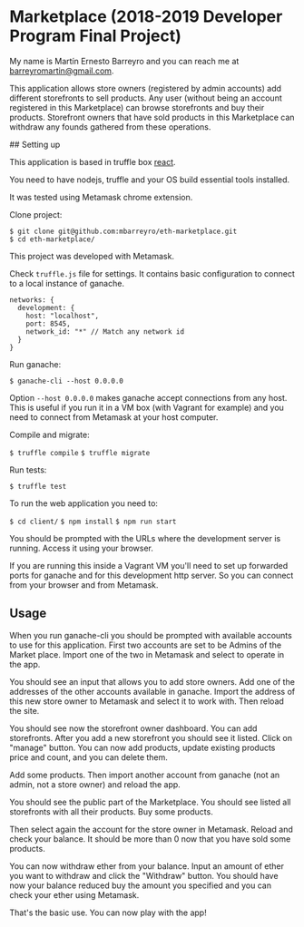 # Marketplace (2018-2019 Developer Program Final Project)

My name is Martín Ernesto Barreyro and you can reach me at barreyromartin@gmail.com.

This application allows store owners (registered by admin accounts) add different storefronts to sell products.
Any user (without being an account registered in this Marketplace) can browse storefronts and buy their products.
Storefront owners that have sold products in this Marketplace can withdraw any founds gathered from these operations.

## Setting up

This application is based in truffle box [react](https://truffleframework.com/boxes/react).

You need to have nodejs, truffle and your OS build essential tools installed.

It was tested using Metamask chrome extension.

Clone project:

```
$ git clone git@github.com:mbarreyro/eth-marketplace.git
$ cd eth-marketplace/
```

This project was developed with Metamask.

Check `truffle.js` file for settings. It contains basic configuration to connect to a local instance of ganache.

```
networks: {
  development: {
    host: "localhost",
    port: 8545,
    network_id: "*" // Match any network id
  }
}
```

Run ganache:

`$ ganache-cli --host 0.0.0.0`

Option `--host 0.0.0.0` makes ganache accept connections from any host. This is useful if you run it in a VM box (with Vagrant for example) and you need to connect from Metamask at your host computer.

Compile and migrate:

`$ truffle compile`
`$ truffle migrate`

Run tests:

`$ truffle test`

To run the web application you need to:

`$ cd client/`
`$ npm install`
`$ npm run start`

You should be prompted with the URLs where the development server is running. Access it using your browser.

If you are running this inside a Vagrant VM you'll need to set up forwarded ports for ganache and for this development http server. So you can connect from your browser and from Metamask.

## Usage

When you run ganache-cli you should be prompted with available accounts to use for this application. First two accounts are set to be Admins of the Market place. Import one of the two in Metamask and select to operate in the app.

You should see an input that allows you to add store owners. Add one of the addresses of the other accounts available in ganache.
Import the address of this new store owner to Metamask and select it to work with. Then reload the site.

You should see now the storefront owner dashboard. You can add storefronts. After you add a new storefront you should see it listed. Click on "manage" button. You can now add products, update existing products price and count, and you can delete them.

Add some products. Then import another account from ganache (not an admin, not a store owner) and reload the app.

You should see the public part of the Marketplace. You should see listed all storefronts with all their products. Buy some products.

Then select again the account for the store owner in Metamask. Reload and check your balance. It should be more than 0 now that you have sold some products.

You can now withdraw ether from your balance. Input an amount of ether you want to withdraw and click the "Withdraw" button.
You should have now your balance reduced buy the amount you specified and you can check your ether using Metamask.

That's the basic use. You can now play with the app!
